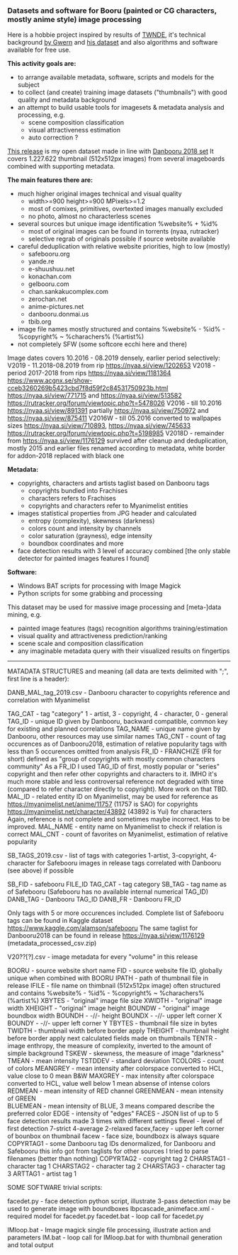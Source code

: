 ### Datasets and software for Booru (painted or CG characters, mostly anime style) image processing

Here is a hobbie project inspired by results of [TWNDE](https://www.thiswaifudoesnotexist.net/), it's technical background
[by Gwern](https://www.gwern.net/TWDNE) and [his dataset](https://www.gwern.net/Danbooru2018) and also algorithms and software available for free use.

**This activity goals are:**
* to arrange available metadata, software, scripts and models for the subject
* to collect (and create) training image datasets ("thumbnails") with good quality and metadata background
* an attempt to build usable tools for imagesets & metadata analysis and processing, e.g.
  - scene composition classification
  - visual attractiveness estimation
  - auto correction ?

[This release](https://nyaa.si/view/1206322 ) is my open dataset made in line with [Danbooru 2018 set](https://nyaa.si/view/1176129)
It covers 1.227.622 thumbnail (512x512px images) from several imageboards combined with supporting metadata.

**The main features there are:**
- much higher original images technical and visual quality 
  * width>=900 height>=900 MPixels>=1.2
  * most of comixes, primitives, overtexted images manually excluded
  * no photo, almost no characterless scenes
- several sources but unique image identification %website% + %id%
  * most of original images can be found in torrents (nyaa, rutracker)
  * selective regrab of originals possible if source website available
- careful deduplication with relative website priorities,  high to low (mostly)
  * safebooru.org
  * yande.re
  * e-shuushuu.net
  * konachan.com
  * gelbooru.com
  * chan.sankakucomplex.com
  * zerochan.net
  * anime-pictures.net
  * danbooru.donmai.us
  * tbib.org
- image file names mostly structured and contains %website% - %id% - %copyright% ~ %charachers% (%artist%)
- not completely SFW (some softcore ecchi here and there)

Image dates covers 10.2016 - 08.2019 densely, earlier period selectively:
V2019  - 11.2018-08.2019  from rip https://nyaa.si/view/1202653
V2018  - period 2017-2018 from rips https://nyaa.si/view/1181364
                                    https://www.acgnx.se/show-cceb3260269b5423cbd7f8d59f2c84531750923b.html
                                    https://nyaa.si/view/771715 and https://nyaa.si/view/513582
                                    https://rutracker.org/forum/viewtopic.php?t=5478026
V2016  - till 10.2016 https://nyaa.si/view/891391
         partially https://nyaa.si/view/750972 and https://nyaa.si/view/875411
V2016W - till 05.2016 converted to wallpapes sizes
         https://nyaa.si/view/710893, https://nyaa.si/view/745633
         https://rutracker.org/forum/viewtopic.php?t=5198985
V2018D - remainder from https://nyaa.si/view/1176129 survived after cleanup and deduplication, mostly 2015 and earlier
         files renamed according to metadata, white border for addon-2018 replaced with black one

**Metadata:**
- copyrights, characters and artists taglist based on Danbooru tags
  * copyrights bundled into Frachises
  * characters refers to Frachises
  * copyrights and characters refer to Myanimelist entities
- images statistical properties from JPG header and calculated
  * entropy (complexity), skewness (darkness)
  * colors count and intensity by channels
  * color saturation (grayness), edge intensity
  * boundbox coordinates and more
- face detection results with 3 level of accuracy combined
  [the only stable detector for painted images features I found]

**Software:**
- Windows BAT scripts for processing with Image Magick
- Python scripts for some grabbing and processing

This dataset may be used for massive image processing and [meta-]data mining, e.g.
- painted image features (tags) recognition algorithms training/estimation
- visual quality and attractiveness prediction/ranking
- scene scale and composition classification
- any imaginable metadata query with their visualized results on fingertips

******************************************************************************************************************

MATADATA STRUCTURES and meaning (all data are texts delimited with ";", first line is a header):

DANB_MAL_tag_2019.csv - Danbooru character to copyrights reference and correlation with Myanimelist

TAG_CAT - tag "category" 1 - artist, 3 - copyright, 4 - character, 0 - general
TAG_ID - unique ID given by Danbooru, backward compatible, common key for existing and planned correlations
TAG_NAME - unique name given by Danbooru, other resources may use similar names
TAG_CNT - count of tag occurences as of Danbooru2018, estimation of relative popularity
          tags with less than 5 occurences omitted from analysis
FR_ID - FRANCHIZE (FR for short) defined as "group of copyrights with mostly common characters community"
        As a FR_ID I used TAG_ID of first, mostly popular or "series" copyright and then refer other copyrights 
        and characters to it. IMHO it's much more stable and less controversal reference not degraded with time
        (compared to refer character directly to copyright). More work on that TBD.
MAL_ID - related entity ID on Myanimelist, may be used for reference as
         https://myanimelist.net/anime/11757 (11757 is SAO) for copyrights
         https://myanimelist.net/character/43892 (43892 is Yui) for characters
         Again, reference is not complete and sometimes maybe incorrect. Has to be improved. 
MAL_NAME - entity name on Myanimelist to check if relation is correct
MAL_CNT - count of favorites on Myanimelist, estimation of relative popularity

SB_TAGS_2019.csv - list of tags with categories 1-artist, 3-copyright, 4-character for Safebooru images in release
                   tags correlated with Danbooru (see above) if possible

SB_FID - safebooru FILE_ID
TAG_CAT - tag category
SB_TAG - tag name as of Safebooru (Safebooru has no available internal numerical TAG_ID)
DANB_TAG - Danbooru TAG_ID
DANB_FR - Danbooru FR_ID

Only tags with 5 or more occurences included.
Complete list of Safebooru tags can be found in Kaggle dataset https://www.kaggle.com/alamson/safebooru
The same taglist for Danbooru2018 can be found in release https://nyaa.si/view/1176129 (metadata_processed_csv.zip)

V20??[?].csv - image metadata for every "volume" in this release

BOORU - source website short name
FID - source website file ID, globally unique when combined with BOORU
IPATH - path of thumbnail file in release
IFILE - file name on thimbnail (512x512px image)
        often structured and contains %website% - %id% - %copyright% ~ %charachers% (%artist%)
XBYTES - "original" image file size
XWIDTH - "original" image width
XHEIGHT - "original" image height
BOUNDW - "original" image boundbox width
BOUNDH - -//- height
BOUNDX - -//- upper left corner X
BOUNDY - -//- upper left corner Y
TBYTES - thumbnail file size in bytes
TWIDTH - thumbnail width before border apply
THEIGHT - thumbnail height before border apply
next calculated fields made on thumbnails
TENTR - image enthropy, the measure of complexity, inverted to the amount of simple background
TSKEW - skewness, the measure of image "darkness"
TMEAN - mean intensity
TSTDDEV - standard deviation
TCOLORS - count of colors
MEANGREY - mean intensity after colorspace converted to HCL, value close to 0 mean B&W
MAXGREY - max intensity after colorspace converted to HCL, value well below 1 mean absense of intense colors
REDMEAN - mean intensity of RED channel
GREENMEAN - mean intensity of GREEN  
BLUEMEAN - mean intensity of BLUE, 3 means compared describe the preferred color
EDGE - intensity of "edges"
FACES - JSON list of up to 5 face detection results made 3 times with different settings
        flevel - level of first detection 7-strict 4-average 2-relaxed
        facex,facey - upper left corner of bounbox on thumbnail
        facew - face size, boundbozx is always square
COPYRTAG1 - some Danbooru tag IDs denormalized, for Danbooru and Safebooru this info got from taglists
            for other sources I tried to parse filenames (better than nothing)
COPYRTAG2 - copyright tag 2
CHARSTAG1 - character tag 1
CHARSTAG2 - character tag 2
CHARSTAG3 - character tag 3
ARTTAG1 - artist tag 1


SOME SOFTWARE trivial scripts:

facedet.py - face detection python script, illustrate 3-pass detection
             may be used to generate image with boundboxes
lbpcascade_animeface.xml - required model for facedet.py
facedet.bat - loop call for facedet.py

IMloop.bat - Image magick single file processing, illustrate action and parameters
IM.bat - loop call for IMloop.bat for with thumbnail generation and total output
